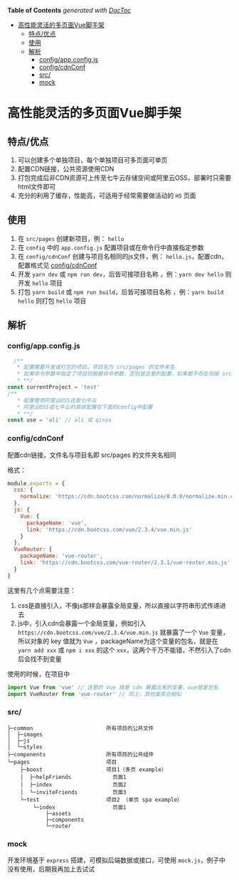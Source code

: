 <!-- START doctoc generated TOC please keep comment here to allow auto update -->
<!-- DON'T EDIT THIS SECTION, INSTEAD RE-RUN doctoc TO UPDATE -->
**Table of Contents**  *generated with [DocToc](https://github.com/thlorenz/doctoc)*

- [高性能灵活的多页面Vue脚手架](#%E9%AB%98%E6%80%A7%E8%83%BD%E7%81%B5%E6%B4%BB%E7%9A%84%E5%A4%9A%E9%A1%B5%E9%9D%A2vue%E8%84%9A%E6%89%8B%E6%9E%B6)
  - [特点/优点](#%E7%89%B9%E7%82%B9%E4%BC%98%E7%82%B9)
  - [使用](#%E4%BD%BF%E7%94%A8)
  - [解析](#%E8%A7%A3%E6%9E%90)
    - [config/app.config.js](#configappconfigjs)
    - [config/cdnConf](#configcdnconf)
    - [src/](#src)
    - [mock](#mock)

<!-- END doctoc generated TOC please keep comment here to allow auto update -->

# 高性能灵活的多页面Vue脚手架

## 特点/优点

1. 可以创建多个单独项目，每个单独项目可多页面可单页
2. 配置CDN链接，公共资源使用CDN
3. 打包完成后非CDN资源可上传至七牛云存储空间或阿里云OSS，部署时只需要html文件即可
4. 充分的利用了缓存，性能高，可适用于经常需要做活动的 `H5` 页面

## 使用

1. 在 `src/pages` 创建新项目，例： `hello`
2. 在 `config` 中的 `app.config.js` 配置项目或在命令行中直接指定参数
3. 在 `config/cdnConf` 创建与项目名相同的js文件，例： `hello.js`，配置cdn，配置格式见  [config/cdnConf](#config/cdnConf)
4. 开发 `yarn dev` 或 `npm run dev`，后皆可接项目名称 ，例：`yarn dev hello` 则开发 `hello` 项目
5. 打包 `yarn build` 或 `npm run build`，后皆可接项目名称 ，例：`yarn build hello` 则打包 `hello` 项目

## 解析

### config/app.config.js 

```js
  /**
   * 配置需要开发或打包的项目，项目名为 src/pages 的文件夹名
   * 如果命令参数中指定了项目则根据命令参数，否则是这里的配置，如果都不存在则按 src/pages 下的第一个目录为准
   * **/
const currentProject = 'test'
/**
   * 配置使用阿里云OSS还是七牛云
   * 阿里云OSS或七牛云的具体配置在下面的config中配置
   * **/
const use = 'ali' // ali 或 qiniu
```

### config/cdnConf

配置cdn链接，文件名与项目名即 src/pages 的文件夹名相同

格式：

```js
module.exports = {
  css: {
    normalize: 'https://cdn.bootcss.com/normalize/8.0.0/normalize.min.css'
  },
  js: {
    Vue: {
      packageName: 'vue',
      link: 'https://cdn.bootcss.com/vue/2.3.4/vue.min.js'
    }
  },
  VueRouter: {
    packageName: 'vue-router',
    link: 'https://cdn.bootcss.com/vue-router/2.3.1/vue-router.min.js'
  }
}
```

这里有几个点需要注意：

1. css是直接引入，不像js那样会暴露全局变量，所以直接以字符串形式传递进去
2. js中，引入cdn会暴露一个全局变量，例如引入 `https://cdn.bootcss.com/vue/2.3.4/vue.min.js` 就暴露了一个 `Vue` 变量，所以对象的 key 值就为 `Vue` ，packageName为这个变量的包名，就是在 `yarn add xxx` 或 `npm i xxx` 的这个 `xxx`，这两个千万不能错，不然引入了cdn后会找不到变量

使用的时候，在项目中

```js
import Vue from 'vue' // 这里的 Vue 就是 cdn 暴露出来的变量，vue就是包名
import VueRouter from 'vue-router' // 同上，其他类库也相似
```

### src/

```
├─common                       所有项目的公共文件
│  ├─images
│  ├─js
│  └─styles
├─components                   所有项目的公共组件
└─pages                        项目
    ├─boost                    项目1（多页 example）
    │  ├─helpFriends             页面1
    │  ├─index                   页面2 
    │  └─inviteFriends           页面3
    └─test                     项目2 （单页 spa example）
        └─index                  页面1
            ├─assets
            ├─components
            └─router
```

### mock

开发环境基于 `express` 搭建，可模拟后端数据或接口，可使用 `mock.js`，例子中没有使用，后期我再加上去试试